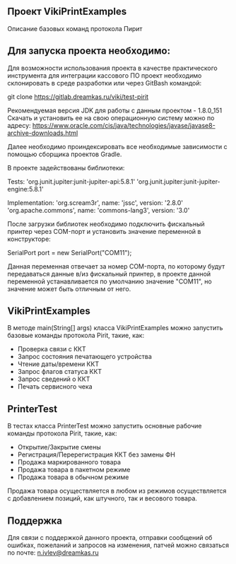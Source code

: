 ## Проект VikiPrintExamples

Описание базовых команд протокола Пирит

## Для запуска проекта необходимо:

Для возможности использования проекта в качестве практического инструмента для интеграции кассового ПО
проект необходимо склонировать в среде разработки или через GitBash командой:

git clone https://gitlab.dreamkas.ru/viki/test-pirit

Рекомендуемая версия JDK для работы с данным проектом - 1.8.0_151
Скачать и установить ее на свою операционную систему можно по адресу:
https://www.oracle.com/cis/java/technologies/javase/javase8-archive-downloads.html

Далее необходимо проиндексировать все необходимые зависимости с помощью сборщика проектов Gradle.

В проекте задействованы библиотеки:

Tests:
'org.junit.jupiter:junit-jupiter-api:5.8.1'
'org.junit.jupiter:junit-jupiter-engine:5.8.1'

Implementation:
'org.scream3r', name: 'jssc', version: '2.8.0'
'org.apache.commons', name: 'commons-lang3', version: '3.0'

После загрузки библиотек необходимо подключить фискальный принтер через COM-порт и
установить значение переменной в конструкторе:

SerialPort port = new SerialPort("COM11");

Данная переменная отвечает за номер COM-порта, по которому будут передаваться данные в/из фискальный принтер,
в проекте данной переменной устанавливается по умолчанию значение "COM11", но значение может быть отличным от него.

## VikiPrintExamples

В методе main(String[] args) класса VikiPrintExamples можно запустить базовые команды протокола Pirit, такие, как:

- Проверка связи с ККТ
- Запрос состояния печатающего устройства
- Чтение даты/времени ККТ
- Запрос флагов статуса ККТ
- Запрос сведений о ККТ
- Печать сервисного чека


## PrinterTest

В тестах класса PrinterTest можно запустить основные рабочие команды протокола Pirit, такие, как:

- Открытие/Закрытие смены
- Регистрация/Перерегистрация ККТ без замены ФН
- Продажа маркированного товара
- Продажа товара в пакетном режиме
- Продажа товара в обычном режиме

Продажа товара осуществляется в любом из режимов осуществляется с добавлением позиций, как штучного, так и 
весового товара.


## Поддержка

Для связи с поддержкой данного проекта, отправки сообщений об ошибках,
пожеланий и запросов на изменения, патчей можно связаться по почте:
n.ivlev@dreamkas.ru



